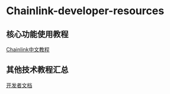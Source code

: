 # Chainlink-developer-resources

## 核心功能使用教程

[Chainlink中文教程](https://www.yuque.com/u2390879/build-with-chainlink)

## 其他技术教程汇总
[开发者文档](https://docs.chain.link)

